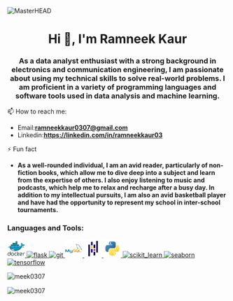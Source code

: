 ![MasterHEAD]("C:\Users\HP\Downloads\github_GIF.gif")
<h1 align="center">Hi 👋, I'm Ramneek Kaur</h1>
<h3 align="center">As a data analyst enthusiast with a strong background in electronics and communication engineering, I am passionate about using my technical skills to solve real-world problems. I am proficient in a variety of programming languages and software tools used in data analysis and machine learning.</h3>

📫 How to reach me:  
- Email:**ramneekkaur0307@gmail.com**
- Linkedin:**https://linkedin.com/in/ramneekkaur03**

⚡ Fun fact 
- **As a well-rounded individual, I am an avid reader, particularly of non-fiction books, which allow me to dive deep into a subject and learn from the expertise of others. I also enjoy listening to music and podcasts, which help me to relax and recharge after a busy day. In addition to my intellectual pursuits, I am also an avid basketball player and have had the opportunity to represent my school in inter-school tournaments.**

<h3 align="left">Languages and Tools:</h3>
<p align="left"> <a href="https://www.docker.com/" target="_blank" rel="noreferrer"> <img src="https://raw.githubusercontent.com/devicons/devicon/master/icons/docker/docker-original-wordmark.svg" alt="docker" width="40" height="40"/> </a> <a href="https://flask.palletsprojects.com/" target="_blank" rel="noreferrer"> <img src="https://www.vectorlogo.zone/logos/pocoo_flask/pocoo_flask-icon.svg" alt="flask" width="40" height="40"/> </a> <a href="https://git-scm.com/" target="_blank" rel="noreferrer"> <img src="https://www.vectorlogo.zone/logos/git-scm/git-scm-icon.svg" alt="git" width="40" height="40"/> </a> <a href="https://www.mysql.com/" target="_blank" rel="noreferrer"> <img src="https://raw.githubusercontent.com/devicons/devicon/master/icons/mysql/mysql-original-wordmark.svg" alt="mysql" width="40" height="40"/> </a> <a href="https://pandas.pydata.org/" target="_blank" rel="noreferrer"> <img src="https://raw.githubusercontent.com/devicons/devicon/2ae2a900d2f041da66e950e4d48052658d850630/icons/pandas/pandas-original.svg" alt="pandas" width="40" height="40"/> </a> <a href="https://www.python.org" target="_blank" rel="noreferrer"> <img src="https://raw.githubusercontent.com/devicons/devicon/master/icons/python/python-original.svg" alt="python" width="40" height="40"/> </a> <a href="https://scikit-learn.org/" target="_blank" rel="noreferrer"> <img src="https://upload.wikimedia.org/wikipedia/commons/0/05/Scikit_learn_logo_small.svg" alt="scikit_learn" width="40" height="40"/> </a> <a href="https://seaborn.pydata.org/" target="_blank" rel="noreferrer"> <img src="https://seaborn.pydata.org/_images/logo-mark-lightbg.svg" alt="seaborn" width="40" height="40"/> </a> <a href="https://www.tensorflow.org" target="_blank" rel="noreferrer"> <img src="https://www.vectorlogo.zone/logos/tensorflow/tensorflow-icon.svg" alt="tensorflow" width="40" height="40"/> </a> </p>

<p><img align="center" src="https://github-readme-stats.vercel.app/api/top-langs?username=meek0307&show_icons=true&locale=en&layout=compact" alt="meek0307" /></p>

<p><img align="center" src="https://github-readme-streak-stats.herokuapp.com/?user=meek0307&" alt="meek0307" /></p>
